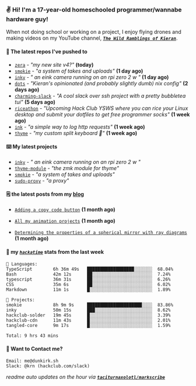 ### ✌️ Hi! I'm a 17-year-old homeschooled programmer/wannabe hardware guy!

When not doing school or working on a project, I enjoy flying drones and making videos on my YouTube channel, [**_`The Wild Ramblings of Kieran`_**](https://youtube.com/@kieran.rambles).

#### 👷 The latest repos I've pushed to

- [`zera`](https://github.com/taciturnaxolotl/zera) - _"my new site v4?"_ **(today)**
- [`smokie`](https://github.com/taciturnaxolotl/smokie) - _"a system of takes and uploads"_ **(1 day ago)**
- [`inky`](https://github.com/taciturnaxolotl/inky) - _" an eink camera running on an rpi zero 2 w "_ **(1 day ago)**
- [`dots`](https://github.com/taciturnaxolotl/dots) - _"Kieran's opinionated (and probably slightly dumb) nix config"_ **(2 days ago)**
- [`charming-slack`](https://github.com/taciturnaxolotl/charming-slack) - _"A cool slack over ssh project with a pretty bubbletea tui"_ **(5 days ago)**
- [`riceathon`](https://github.com/hackclub/riceathon) - _"Upcoming Hack Club YSWS where you can rice your Linux desktop and submit your dotfiles to get free programmer socks"_ **(1 week ago)**
- [`ink`](https://github.com/taciturnaxolotl/ink) - _"a simple way to log http requests"_ **(1 week ago)**
- [`thyme`](https://github.com/taciturnaxolotl/thyme) - _"my custom split keyboard 🫶"_ **(1 week ago)**

#### ⌨️ My latest projects

- [`inky`](https://github.com/taciturnaxolotl/inky) - _" an eink camera running on an rpi zero 2 w "_
- [`thyme-module`](https://github.com/taciturnaxolotl/thyme-module) - _"the zmk module for thyme"_
- [`smokie`](https://github.com/taciturnaxolotl/smokie) - _"a system of takes and uploads"_
- [`sudo-proxy`](https://github.com/taciturnaxolotl/sudo-proxy) - _"a proxy"_

#### 🗒️ the latest posts from my [blog](https://dunkirk.sh)

- [`Adding a copy code button`](https://dunkirk.sh/blog/adding-a-copy-button/) **(1 month ago)**

- [`All my animation projects`](https://dunkirk.sh/blog/my-animations/) **(1 month ago)**

- [`Determining the properties of a spherical mirror with ray diagrams`](https://dunkirk.sh/blog/spherical-ray-diagrams/) **(1 month ago)**



#### 📡 my [_`hackatime`_](https://waka.hackclub.com) stats from the last week

```text
💾 Languages:
TypeScript        6h 36m 49s   ██████████████████░░░░░░░  68.04%
Bash              42m 12s      ██░░░░░░░░░░░░░░░░░░░░░░░  7.24%
typescript        36m 31s      ██░░░░░░░░░░░░░░░░░░░░░░░  6.26%
CSS               35m 6s       ██░░░░░░░░░░░░░░░░░░░░░░░  6.02%
Markdown          11m 1s       █░░░░░░░░░░░░░░░░░░░░░░░░  1.89%

💼 Projects:
smokie            8h 9m 9s     █████████████████████░░░░  83.86%
inky              50m 15s      ███░░░░░░░░░░░░░░░░░░░░░░  8.62%
hackclub-solder   19m 45s      █░░░░░░░░░░░░░░░░░░░░░░░░  3.39%
hackclub-cdn      11m 43s      █░░░░░░░░░░░░░░░░░░░░░░░░  2.01%
tangled-core      9m 17s       █░░░░░░░░░░░░░░░░░░░░░░░░  1.59%

Total: 9 hrs 43 mins
```

#### 📮 Want to Contact me?

```text
Email: me@dunkirk.sh
Slack: @krn (hackclub.com/slack)
```

_readme auto updates on the hour via [**`taciturnaxolotl/markscribe`**](https://github.com/taciturnaxolotl/markscribe)_
